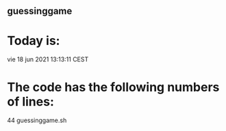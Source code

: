 ## guessinggame
# Today is:
vie 18 jun 2021 13:13:11 CEST
# The code has the following numbers of lines:
44 guessinggame.sh
